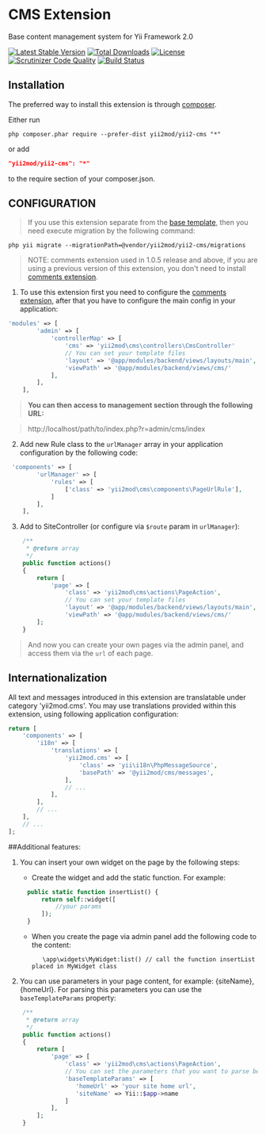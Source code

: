 CMS Extension
========================
Base content management system for Yii Framework 2.0

[![Latest Stable Version](https://poser.pugx.org/yii2mod/yii2-cms/v/stable)](https://packagist.org/packages/yii2mod/yii2-cms) [![Total Downloads](https://poser.pugx.org/yii2mod/yii2-cms/downloads)](https://packagist.org/packages/yii2mod/yii2-cms) [![License](https://poser.pugx.org/yii2mod/yii2-cms/license)](https://packagist.org/packages/yii2mod/yii2-cms)
[![Scrutinizer Code Quality](https://scrutinizer-ci.com/g/yii2mod/yii2-cms/badges/quality-score.png?b=master)](https://scrutinizer-ci.com/g/yii2mod/yii2-cms/?branch=master) [![Build Status](https://travis-ci.org/yii2mod/yii2-cms.svg?branch=master)](https://travis-ci.org/yii2mod/yii2-cms)


Installation
------------

The preferred way to install this extension is through [composer](http://getcomposer.org/download/).

Either run

```
php composer.phar require --prefer-dist yii2mod/yii2-cms "*"
```

or add

```json
"yii2mod/yii2-cms": "*"
```

to the require section of your composer.json.


CONFIGURATION
------------
> If you use this extension separate from the [base template](https://github.com/yii2mod/base), then you need execute migration by the following command:
```
php yii migrate --migrationPath=@vendor/yii2mod/yii2-cms/migrations
```

> NOTE: comments extension used in 1.0.5 release and above, if you are using a previous version of this extension, you don't need to install [comments extension](https://github.com/yii2mod/yii2-comments).

1) To use this extension first you need to configure the [comments extension](https://github.com/yii2mod/yii2-comments), after that you have to configure the main config in your application:
```php
'modules' => [
        'admin' => [
            'controllerMap' => [
                'cms' => 'yii2mod\cms\controllers\CmsController'
                // You can set your template files
                'layout' => '@app/modules/backend/views/layouts/main',
                'viewPath' => '@app/modules/backend/views/cms/'
            ],
        ],
    ],
```
> **You can then access to management section through the following URL:**

> http://localhost/path/to/index.php?r=admin/cms/index
  

2) Add new Rule class to the `urlManager` array in your application configuration by the following code:
 
```php
 'components' => [
        'urlManager' => [
            'rules' => [
                ['class' => 'yii2mod\cms\components\PageUrlRule'],
            ]
        ],
    ],
```

3) Add to SiteController (or configure via `$route` param in `urlManager`):
```php
    /**
     * @return array
     */
    public function actions()
    {
        return [
            'page' => [
                'class' => 'yii2mod\cms\actions\PageAction',
                // You can set your template files
                'layout' => '@app/modules/backend/views/layouts/main',
                'viewPath' => '@app/modules/backend/views/cms/'
        ];
    }
```
> And now you can create your own pages via the admin panel, and access them via the `url` of each page.

## Internationalization

All text and messages introduced in this extension are translatable under category 'yii2mod.cms'.
You may use translations provided within this extension, using following application configuration:

```php
return [
    'components' => [
        'i18n' => [
            'translations' => [
                'yii2mod.cms' => [
                    'class' => 'yii\i18n\PhpMessageSource',
                    'basePath' => '@yii2mod/cms/messages',
                ],
                // ...
            ],
        ],
        // ...
    ],
    // ...
];
```

##Additional features:

1. You can insert your own widget on the page by the following steps:
    * Create the widget and add the static function. For example:
   
     ```php
       public static function insertList() {
           return self::widget([
               //your params
           ]);
       }
      ```
    * When you create the page via admin panel add the following code to the content:
    
      ```
         \app\widgets\MyWidget:list() // call the function insertList placed in MyWidget class
      ```
2. You can use parameters in your page content, for example: {siteName}, {homeUrl}. For parsing this parameters you can use the `baseTemplateParams` property:

```php
    /**
     * @return array
     */
    public function actions()
    {
        return [
            'page' => [
                'class' => 'yii2mod\cms\actions\PageAction',
                // You can set the parameters that you want to parse before the page is loaded, for example:
                'baseTemplateParams' => [
                   'homeUrl' => 'your site home url',
                   'siteName' => Yii::$app->name
                ]
            ],
        ];
    }
```
